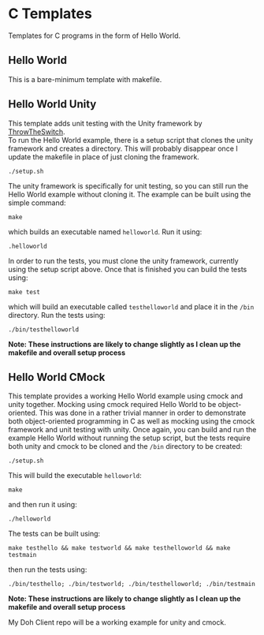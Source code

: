 # C Templates
Templates for C programs in the form of Hello World. 

## Hello World

This is a bare-minimum template with makefile.

## Hello World Unity

This template adds unit testing with the Unity framework by [ThrowTheSwitch].  
To run the Hello World example, there is a setup script that clones the unity framework and creates a directory. This will probably disappear once I update the makefile in place of just cloning the framework.  

```
./setup.sh
```

The unity framework is specifically for unit testing, so you can still run the Hello World example without cloning it. The example can be built using the simple command:

```
make
```

which builds an executable named `helloworld`. Run it using:

```
.helloworld
```

In order to run the tests, you must clone the unity framework, currently using the setup script above. Once that is finished you can build the tests using:

```
make test
```  

which will build an executable called `testhelloworld` and place it in the `/bin` directory. Run the tests using:

```
./bin/testhelloworld
```

**Note: These instructions are likely to change slightly as I clean up the makefile and overall setup process**

## Hello World CMock

This template provides a working Hello World example using cmock and unity together. Mocking using cmock required Hello World to be object-oriented. This was done in a rather trivial manner in order to demonstrate both object-oriented programming in C as well as mocking using the cmock framework and unit testing with unity. Once again, you can build and run the example Hello World without running the setup script, but the tests require both unity and cmock to be cloned and the `/bin` directory to be created:

```
./setup.sh
```

This will build the executable `helloworld`:

```
make
```

and then run it using:

```
./helloworld
```

The tests can be built using:

```
make testhello && make testworld && make testhelloworld && make testmain
```

then run the tests using:

```
./bin/testhello; ./bin/testworld; ./bin/testhelloworld; ./bin/testmain
```

**Note: These instructions are likely to change slightly as I clean up the makefile and overall setup process**

My Doh Client repo will be a working example for unity and cmock.

[ThrowTheSwitch]: <https://github.com/ThrowTheSwitch>
